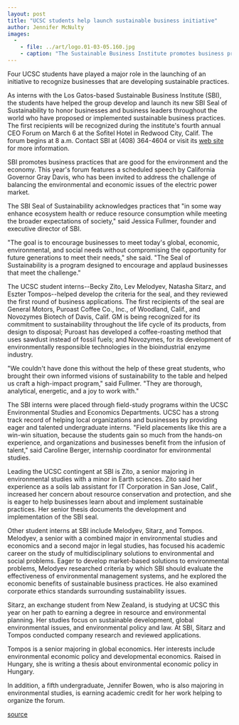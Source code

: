 ```yaml
---
layout: post
title: "UCSC students help launch sustainable business initiative"
author: Jennifer McNulty
images:
  -
    - file: ../art/logo.01-03-05.160.jpg
    - caption: "The Sustainable Business Institute promotes business practices that are good for both the environment and the economy."
---
```


Four UCSC students have played a major role in the launching of an initiative to recognize businesses that are developing sustainable practices.

As interns with the Los Gatos-based Sustainable Business Institute (SBI), the students have helped the group develop and launch its new SBI Seal of Sustainability to honor businesses and business leaders throughout the world who have proposed or implemented sustainable business practices. The first recipients will be recognized during the institute's fourth annual CEO Forum on March 6 at the Sofitel Hotel in Redwood City, Calif. The forum begins at 8 a.m. Contact SBI at (408) 364-4604 or visit its [web site][1] for more information.   
  
SBI promotes business practices that are good for the environment and the economy. This year's forum features a scheduled speech by California Governor Gray Davis, who has been invited to address the challenge of balancing the environmental and economic issues of the electric power market.  
  
The SBI Seal of Sustainability acknowledges practices that "in some way enhance ecosystem health or reduce resource consumption while meeting the broader expectations of society," said Jessica Fullmer, founder and executive director of SBI.   
  
"The goal is to encourage businesses to meet today's global, economic, environmental, and social needs without compromising the opportunity for future generations to meet their needs," she said. "The Seal of Sustainability is a program designed to encourage and applaud businesses that meet the challenge."  
  
The UCSC student interns--Becky Zito, Lev Melodyev, Natasha Sitarz, and Eszter Tompos--helped develop the criteria for the seal, and they reviewed the first round of business applications. The first recipients of the seal are General Motors, Puroast Coffee Co., Inc., of Woodland, Calif., and Novozymes Biotech of Davis, Calif. GM is being recognized for its commitment to sustainability throughout the life cycle of its products, from design to disposal; Puroast has developed a coffee-roasting method that uses sawdust instead of fossil fuels; and Novozymes, for its development of environmentally responsible technologies in the bioindustrial enzyme industry.  
  
"We couldn't have done this without the help of these great students, who brought their own informed visions of sustainability to the table and helped us craft a high-impact program," said Fullmer. "They are thorough, analytical, energetic, and a joy to work with."  
  
The SBI interns were placed through field-study programs within the UCSC Environmental Studies and Economics Departments. UCSC has a strong track record of helping local organizations and businesses by providing eager and talented undergraduate interns. "Field placements like this are a win-win situation, because the students gain so much from the hands-on experience, and organizations and businesses benefit from the infusion of talent," said Caroline Berger, internship coordinator for environmental studies.   
  
Leading the UCSC contingent at SBI is Zito, a senior majoring in environmental studies with a minor in Earth sciences. Zito said her experience as a soils lab assistant for IT Corporation in San Jose, Calif., increased her concern about resource conservation and protection, and she is eager to help businesses learn about and implement sustainable practices. Her senior thesis documents the development and implementation of the SBI seal.  
  
Other student interns at SBI include Melodyev, Sitarz, and Tompos. Melodyev, a senior with a combined major in environmental studies and economics and a second major in legal studies, has focused his academic career on the study of multidisciplinary solutions to environmental and social problems. Eager to develop market-based solutions to environmental problems, Melodyev researched criteria by which SBI should evaluate the effectiveness of environmental management systems, and he explored the economic benefits of sustainable business practices. He also examined corporate ethics standards surrounding sustainability issues.  
  
Sitarz, an exchange student from New Zealand, is studying at UCSC this year on her path to earning a degree in resource and environmental planning. Her studies focus on sustainable development, global environmental issues, and environmental policy and law. At SBI, Sitarz and Tompos conducted company research and reviewed applications.   
  
Tompos is a senior majoring in global economics. Her interests include environmental economic policy and developmental economics. Raised in Hungary, she is writing a thesis about environmental economic policy in Hungary.   
  
In addition, a fifth undergraduate, Jennifer Bowen, who is also majoring in environmental studies, is earning academic credit for her work helping to organize the forum.   
  

[1]: http://www.sustainablebusiness.org/

[source](http://www1.ucsc.edu/currents/00-01/03-05/interns.html "Permalink to interns")
